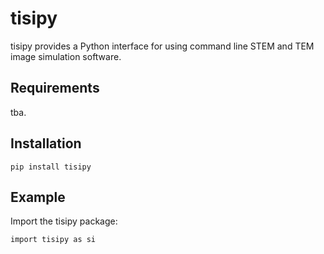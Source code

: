 # tisipy

tisipy provides a Python interface for using command line STEM and TEM image simulation software.

## Requirements
tba.

## Installation

    pip install tisipy

## Example

Import the tisipy package:
    
    import tisipy as si

